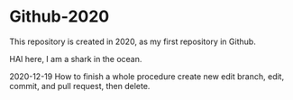 # Github-2020
This repository is created in 2020, as my first repository in Github.

HAI here, I am a shark in the ocean.

2020-12-19
How to finish a whole procedure
create new edit branch, edit, commit, and pull request, then delete.
